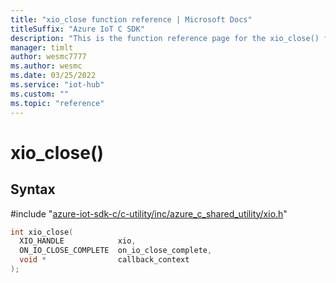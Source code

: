```yaml
---                             
title: "xio_close function reference | Microsoft Docs" 
titleSuffix: "Azure IoT C SDK"            
description: "This is the function reference page for the xio_close() function in the Azure IoT C SDK. This SDK is used with Azure IoT Hub and Azure IoT Hub Device Provisioning Service"            
manager: timlt                 
author: wesmc7777              
ms.author: wesmc               
ms.date: 03/25/2022                    
ms.service: "iot-hub"             
ms.custom: ""                
ms.topic: "reference"        
---                            
```


# xio_close()

## Syntax

\#include "[azure-iot-sdk-c/c-utility/inc/azure_c_shared_utility/xio.h](../xio-h.md)"  
```C
int xio_close(
  XIO_HANDLE            xio,
  ON_IO_CLOSE_COMPLETE  on_io_close_complete,
  void *                callback_context
);
```


